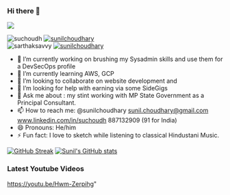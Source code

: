 ### Hi there 👋
![](https://komarev.com/ghpvc/?username=suchoudh&style=flat-square)

<div align="left" inline>
<span align="left"> <img src="https://komarev.com/ghpvc/?username=ssuchoudh&label=Profile%20views&color=0e75b6&style=flat" alt="suchoudh" /> </span>
<span align="left"> <a href="https://twitter.com/sunilchoudhary" target="blank"><img src="https://img.shields.io/twitter/follow/sunilchoudhary?logo=twitter&style=for-the-badge" alt="sunilchoudhary" /></a> </span>
</div>

<div align="left" inline>
<span align="left"> <img src="https://komarev.com/ghpvc/?username=sarthaksavvy&label=Profile%20views&color=0e75b6&style=flat" alt="sarthaksavvy" /> </span>
<span align="left"> <a href="https://twitter.com/sunilchoudhary" target="blank"><img src="https://img.shields.io/twitter/follow/sunilchoudhary?logo=twitter&style=for-the-badge" alt="sunilchoudhary" /></a> </span>
</div>

<!--
**suchoudh/suchoudh** is a ✨ _special_ ✨ repository because its `README.md` (this file) appears on your GitHub profile.

Here are some ideas to get you started:
-->

- 🔭 I’m currently working on brushing my Sysadmin skills and use them for a DevSecOps profile 
- 🌱 I’m currently learning AWS, GCP 
- 👯 I’m looking to collaborate on website development and 
- 🤔 I’m looking for help with earning via some SideGigs 
- 💬 Ask me about : my stint working with MP State Government as a Principal Consultant. 
- 📫 How to reach me: @sunilchoudhary sunil.choudhary@gmail.com www.linkedin.com/in/suchoudh 887132909 (91 for India)  
- 😄 Pronouns: He/him 
- ⚡ Fun fact: I love to sketch while listening to classical Hindustani Music. 



[![GitHub Streak](https://github-readme-streak-stats.herokuapp.com?user=suchoudh&theme=radical)](https://git.io/streak-stats)
[![Sunil's GitHub stats](https://github-readme-stats.vercel.app/api?username=suchoudh)](https://github.com/suchoudh/github-readme-stats)


### Latest Youtube Videos

<!-- YT LIST START -->

https://youtu.be/Hwm-Zerpihg"




